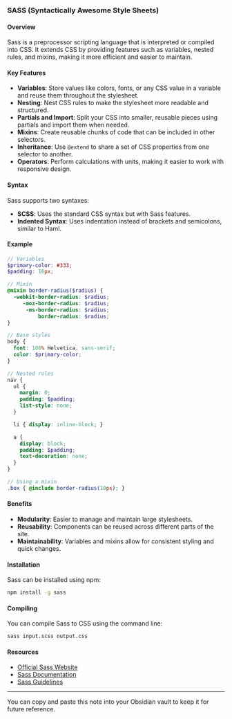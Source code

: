 ### SASS (Syntactically Awesome Style Sheets)

#### Overview
Sass is a preprocessor scripting language that is interpreted or compiled into CSS. It extends CSS by providing features such as variables, nested rules, and mixins, making it more efficient and easier to maintain.

#### Key Features

- **Variables**: Store values like colors, fonts, or any CSS value in a variable and reuse them throughout the stylesheet.
- **Nesting**: Nest CSS rules to make the stylesheet more readable and structured.
- **Partials and Import**: Split your CSS into smaller, reusable pieces using partials and import them when needed.
- **Mixins**: Create reusable chunks of code that can be included in other selectors.
- **Inheritance**: Use `@extend` to share a set of CSS properties from one selector to another.
- **Operators**: Perform calculations with units, making it easier to work with responsive design.

#### Syntax
Sass supports two syntaxes:
- **SCSS**: Uses the standard CSS syntax but with Sass features.
- **Indented Syntax**: Uses indentation instead of brackets and semicolons, similar to Haml.

#### Example

```scss
// Variables
$primary-color: #333;
$padding: 16px;

// Mixin
@mixin border-radius($radius) {
  -webkit-border-radius: $radius;
     -moz-border-radius: $radius;
      -ms-border-radius: $radius;
          border-radius: $radius;
}

// Base styles
body {
  font: 100% Helvetica, sans-serif;
  color: $primary-color;
}

// Nested rules
nav {
  ul {
    margin: 0;
    padding: $padding;
    list-style: none;
  }

  li { display: inline-block; }

  a {
    display: block;
    padding: $padding;
    text-decoration: none;
  }
}

// Using a mixin
.box { @include border-radius(10px); }
```

#### Benefits

- **Modularity**: Easier to manage and maintain large stylesheets.
- **Reusability**: Components can be reused across different parts of the site.
- **Maintainability**: Variables and mixins allow for consistent styling and quick changes.

#### Installation
Sass can be installed using npm:

```bash
npm install -g sass
```

#### Compiling
You can compile Sass to CSS using the command line:

```bash
sass input.scss output.css
```

#### Resources

- [Official Sass Website](https://sass-lang.com/)
- [Sass Documentation](https://sass-lang.com/documentation)
- [Sass Guidelines](https://sass-guidelin.es/)

---

You can copy and paste this note into your Obsidian vault to keep it for future reference.